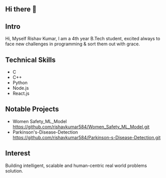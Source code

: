 ## Hi there 👋

## Intro
Hi, Myself Rishav Kumar, I am a 4th year B.Tech student, excited always to face new challenges in programming & sort
them out with grace.

## Technical Skills
- C
- C++
- Python
- Node.js
- React.js


## Notable Projects

- Women Safety_ML_Model https://github.com/rishavkumar584/Women_Safety_ML_Model.git
- Parkinson's-Disease-Detection https://github.com/rishavkumar584/Parkinson-s-Disease-Detection.git

## Interest
Building intelligent, scalable and human-centric real world problems solution. 
